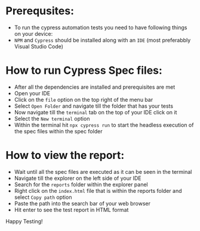 # Prerequsites:
- To run the cypress automation tests you need to have following things on your device:
- `NPM` and `Cypress` should be installed along with an `IDE` (most preferabbly Visual Studio Code)

# How to run Cypress Spec files: 
- After all the dependencies are installed and prerequisites are met
-  Open your IDE
- Click on the `file` option on the top right of the menu bar
- Select `Open Folder` and navigate till the folder that has your tests
- Now navigate till the `terminal` tab on the top of your IDE click on it
- Select the `New terminal` option
- Within the terminal hit `npx cypress run` to start the headless execution of the spec files within the spec folder

# How to view the report:
- Wait until all the spec files are executed as it can be seen in the terminal
- Navigate till the explorer on the left side of your IDE
- Search for the `reports` folder within the explorer panel
- Right click on the `index.html` file that is within the reports folder and select `Copy path` option
- Paste the path into the search bar of your web browser
- Hit enter to see the test report in HTML format


Happy Testing!
